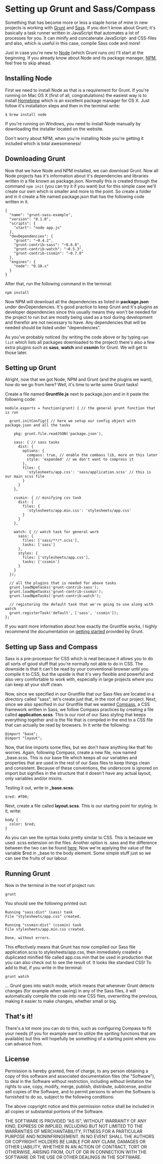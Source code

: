# Setting up Grunt and Sass/Compass

Something that has become more or less a staple horse of mine in new projects is
working with [Grunt](http://gruntjs.com/) and [Sass](http://sass-lang.com/). If
you don't know about Grunt; it's basically a task runner written in JavaScript that
automates a lot of processes for you. It can minify and concatenate JavaScript-
and CSS-files and also, which is useful in this case, compile Sass code and more!

Just in case you're new to [Node](http://nodejs.org/) (which Grunt runs on) I'll
start at the beginning. If you already know about Node and its package manager,
[NPM](https://npmjs.org/), feel free to skip ahead.

## Installing Node

First we need to install Node as that is a requirement for Grunt. If you're running
on Mac OS X (first of all, congratulations) the easiest way is to install [Homebrew](http://brew.sh/)
which is an excellent package manager for OS X. Just follow it's installation steps
and then in the terminal write:

    $ brew install node

If you're running on Windows, you need to install Node manually by downloading the
installer located on the website.

Don't worry about NPM, when you're installing Node you're getting it included which is
total awesomeness!

## Downloading Grunt

Now that we have Node and NPM installed, we can download Grunt. Now all Node projects
has it's information about it's dependencies and libraries written in a file known as
package.json. Normally this is created through the command `npm init` (you can try it
if you want) but for this simple case we'll create our own which is smaller and more to
the point. So create a folder and in it create a file named package.json that has the
following code written in it.

    {
      "name": "grunt-sass-example",
      "version": "0.1.0",
      "scripts": {
        "start": "node app.js"
      },
      "devDependencies": {
        "grunt": "~0.4.2",
        "grunt-contrib-sass": "~0.6.0",
        "grunt-contrib-watch": "~0.5.3",
        "grunt-contrib-cssmin": "~0.7.0"
      },
      "engines": {
        "node": "0.10.x"
      }
    }

After that, run the following command in the terminal:

    npm install

Now NPM will download all the dependencies as listed in __package.json__ under
devDependencies. It's good practice to keep Grunt and it's plugins as developer
dependencies since this usually means they won't be needed for the project to run
but are mostly being used as a tool during development and therefor are not necessary
to have. Any dependencies that will be needed should be listed under "dependencies".

As you've probably noticed (by writing the code above or by typing `npm list` which
lists all packages downloaded to the project) there's also a few extra plugins such
as __sass__, __watch__ and __cssmin__ for Grunt. We will get to those later.

## Setting up Grunt

Alright, now that we got Node, NPM and Grunt (and the plugins we want), how do we go
from here? Well, it's time to write some Grunt tasks!

Create a file named __Gruntfile.js__ next to package.json and in it paste the following
code:

    module.exports = function(grunt) { // the general grunt function that is run

      grunt.initConfig({ // here we setup our config object with package.json and all the tasks

        pkg: grunt.file.readJSON('package.json'),

        sass: { // sass tasks
          dist: {
            options: {
              compass: true, // enable the combass lib, more on this later
              style: 'expanded' // we don't want to compress it
            },
            files: {
              'stylesheets/app.css': 'sass/application.scss' // this is our main scss file
            }
          }
        },

        cssmin: { // minifying css task
          dist: {
            files: {
              'stylesheets/app.min.css': 'stylesheets/app.css'
            }
          }
        },

        watch: { // watch task for general work
          sass: {
            files: ['sass/**/*.scss'],
            tasks: ['sass']
          },
          styles: {
            files: ['stylesheets/app.css'],
            tasks: ['cssmin']
          }
        }
      });

      // all the plugins that is needed for above tasks
      grunt.loadNpmTasks('grunt-contrib-sass');
      grunt.loadNpmTasks('grunt-contrib-cssmin');
      grunt.loadNpmTasks('grunt-contrib-watch');

      // registering the default task that we're going to use along with watch
      grunt.registerTask('default', ['sass', 'cssmin']);
    };

If you want more information about how exactly the Gruntfile works, I highly recommend
the documentation on [getting started](http://gruntjs.com/getting-started) provided by
Grunt.

## Setting up Sass and Compass

Sass is a pre-processor for CSS which is neat because it allows you to do all sorts of
good stuff that you're normally not able to do in CSS. The downside is that it can't be
read by your conventional browser until you compile it to CSS, but the upside is that
it's very flexible and powerful and also very comfortable to work with, especially in
large projects where you can keep all your stuff clean.

Now, since we specified in our Gruntfile that our Sass files are located in a directory
called "sass", let's create just that, in the root of our project. Next, since we also
specified in our Gruntfile that we wanted [Compass](http://compass-style.org/), a CSS
framework written in Sass, we follow Compass practices by creating a file called
__application.scss__. This is our root of our Sass styling that keeps everything together
and is the file that is compiled in the end to a CSS file that can actually be read
by browsers. In it write the following:

    @import "base";
    @import "layout";

Now, that line imports some files, but we don't have anything like that! No worries.
Again, following Compass, create a new file, now named _base.scss. This is our base
file which keeps all our variables and properties that are used in the rest of our
Sass files to keep things clean and consistent. Because of these conventions, the
underscore is ignored on import but signifies in the structure that it doesn't have
any actual layout, only variables and/or mixins.

Testing it out, write in **_base.scss**:

    $red: #f00;

Next, create a file called __layout.scss__. This is our starting point for styling.
In it, write:

    body {
      color: $red;
    }

As you can see the syntax looks pretty similar to CSS. This is because we used
.scss extension on the files. Another option is .sass and the difference between
the two can be found [here](http://sass-lang.com/documentation/file.SASS_REFERENCE.html#syntax).
Now we're applying the value of the variable $red in _base to the body element.
Some simple stuff just so we can see the fruits of our labour.

## Running Grunt

Now in the terminal in the root of project run:

    grunt

You should see the following printed out:

    Running "sass:dist" (sass) task
    File "stylesheets/app.css" created.

    Running "cssmin:dist" (cssmin) task
    File stylesheets/app.min.css created.

    Done, without errors.

This effectively means that Grunt has now compiled our Sass file application.scss
to stylesheets/app.css, then immediately created a duplicated minified file called
app.css.min that be used in production that you can also check out to see the result
of. It looks like standard CSS! To add to that, if you write in the terminal:

    grunt watch

... Grunt goes into watch mode, which means that whenever Grunt detects changes
(for example when saving) in any of the Sass files, it will automatically compile
the code into new CSS files, overwriting the previous, making it easier to make
changes, whether small or big.

## That's it!

There's a lot more you can do to this, such as configuring Compass to fit your needs
(if you for example want to utilize the spriting functions that are available) but
this will hopefully be something of a starting point where you can advance from.

## License

Permission is hereby granted, free of charge, to any person obtaining a copy of
this software and associated documentation files (the "Software"), to deal in
the Software without restriction, including without limitation the rights to
use, copy, modify, merge, publish, distribute, sublicense, and/or sell copies of
the Software, and to permit persons to whom the Software is furnished to do so,
subject to the following conditions:

The above copyright notice and this permission notice shall be included in all
copies or substantial portions of the Software.

THE SOFTWARE IS PROVIDED "AS IS", WITHOUT WARRANTY OF ANY KIND, EXPRESS OR
IMPLIED, INCLUDING BUT NOT LIMITED TO THE WARRANTIES OF MERCHANTABILITY, FITNESS
FOR A PARTICULAR PURPOSE AND NONINFRINGEMENT. IN NO EVENT SHALL THE AUTHORS OR
COPYRIGHT HOLDERS BE LIABLE FOR ANY CLAIM, DAMAGES OR OTHER LIABILITY, WHETHER
IN AN ACTION OF CONTRACT, TORT OR OTHERWISE, ARISING FROM, OUT OF OR IN
CONNECTION WITH THE SOFTWARE OR THE USE OR OTHER DEALINGS IN THE SOFTWARE.